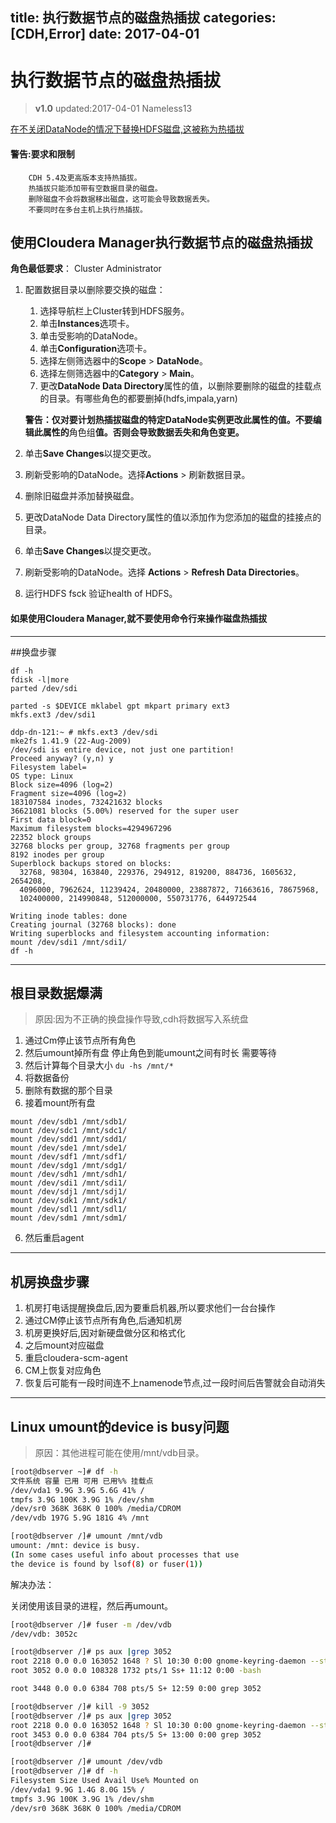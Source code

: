 title: 执行数据节点的磁盘热插拔
categories: [CDH,Error]
date: 2017-04-01
---
#  执行数据节点的磁盘热插拔
>**v1.0** updated:2017-04-01 Nameless13

[在不关闭DataNode的情况下替换HDFS磁盘,这被称为热插拔](https://www.cloudera.com/documentation/enterprise/latest/topics/admin_dn_swap.html)
####  警告:要求和限制
```
    CDH 5.4及更高版本支持热插拔。
    热插拔只能添加带有空数据目录的磁盘。
    删除磁盘不会将数据移出磁盘，这可能会导致数据丢失。
    不要同时在多台主机上执行热插拔。
```
## 使用Cloudera Manager执行数据节点的磁盘热插拔
**角色最低要求**：  Cluster Administrator 

1. 配置数据目录以删除要交换的磁盘：
    1. 选择导航栏上Cluster转到HDFS服务。
    1. 单击**Instances**选项卡。
    1. 单击受影响的DataNode。
    1. 单击**Configuration**选项卡。
    1. 选择左侧筛选器中的**Scope** > **DataNode**。
    1. 选择左侧筛选器中的**Category** > **Main**。
    1. 更改**DataNode Data Directory**属性的值，以删除要删除的磁盘的挂载点的目录。有哪些角色的都要删掉(hdfs,impala,yarn)

    **警告：仅对要计划热插拔磁盘的特定DataNode实例更改此属性的值。不要编辑此属性的**角色组**值。否则会导致数据丢失和角色变更。**

2. 单击**Save Changes**以提交更改。
3. 刷新受影响的DataNode。选择**Actions** > 刷新数据目录。
2. 删除旧磁盘并添加替换磁盘。
2. 更改DataNode Data Directory属性的值以添加作为您添加的磁盘的挂接点的目录。
2. 单击**Save Changes**以提交更改。
2. 刷新受影响的DataNode。选择 **Actions** > **Refresh Data Directories**。
2. 运行HDFS fsck 验证health of HDFS。

####  如果使用Cloudera Manager,就不要使用命令行来操作磁盘热插拔


---
##换盘步骤

```
df -h
fdisk -l|more
parted /dev/sdi

parted -s $DEVICE mklabel gpt mkpart primary ext3
mkfs.ext3 /dev/sdi1
```

```
ddp-dn-121:~ # mkfs.ext3 /dev/sdi
mke2fs 1.41.9 (22-Aug-2009)
/dev/sdi is entire device, not just one partition!
Proceed anyway? (y,n) y
Filesystem label=
OS type: Linux
Block size=4096 (log=2)
Fragment size=4096 (log=2)
183107584 inodes, 732421632 blocks
36621081 blocks (5.00%) reserved for the super user
First data block=0
Maximum filesystem blocks=4294967296
22352 block groups
32768 blocks per group, 32768 fragments per group
8192 inodes per group
Superblock backups stored on blocks: 
  32768, 98304, 163840, 229376, 294912, 819200, 884736, 1605632, 2654208, 
  4096000, 7962624, 11239424, 20480000, 23887872, 71663616, 78675968, 
  102400000, 214990848, 512000000, 550731776, 644972544

Writing inode tables: done                            
Creating journal (32768 blocks): done
Writing superblocks and filesystem accounting information: 
mount /dev/sdi1 /mnt/sdi1/
df -h
```
 
---
##  根目录数据爆满
>原因:因为不正确的换盘操作导致,cdh将数据写入系统盘

1. 通过Cm停止该节点所有角色
2. 然后umount掉所有盘 停止角色到能umount之间有时长 需要等待
3. 然后计算每个目录大小  `du -hs /mnt/*`
4. 将数据备份
5. 删除有数据的那个目录
6. 接着mount所有盘
```
mount /dev/sdb1 /mnt/sdb1/
mount /dev/sdc1 /mnt/sdc1/
mount /dev/sdd1 /mnt/sdd1/
mount /dev/sde1 /mnt/sde1/
mount /dev/sdf1 /mnt/sdf1/
mount /dev/sdg1 /mnt/sdg1/
mount /dev/sdh1 /mnt/sdh1/
mount /dev/sdi1 /mnt/sdi1/
mount /dev/sdj1 /mnt/sdj1/
mount /dev/sdk1 /mnt/sdk1/
mount /dev/sdl1 /mnt/sdl1/
mount /dev/sdm1 /mnt/sdm1/
```
6. 然后重启agent

---
## 机房换盘步骤
1. 机房打电话提醒换盘后,因为要重启机器,所以要求他们一台台操作
2. 通过CM停止该节点所有角色,后通知机房
3. 机房更换好后,因对新硬盘做分区和格式化 
4. 之后mount对应磁盘
5. 重启cloudera-scm-agent
6. CM上恢复对应角色
7. 恢复后可能有一段时间连不上namenode节点,过一段时间后告警就会自动消失


---
## Linux umount的device is busy问题
>原因：其他进程可能在使用/mnt/vdb目录。

```bash
[root@dbserver ~]# df -h
文件系统 容量 已用 可用 已用%% 挂载点
/dev/vda1 9.9G 3.9G 5.6G 41% /
tmpfs 3.9G 100K 3.9G 1% /dev/shm
/dev/sr0 368K 368K 0 100% /media/CDROM
/dev/vdb 197G 5.9G 181G 4% /mnt

[root@dbserver /]# umount /mnt/vdb
umount: /mnt: device is busy.
(In some cases useful info about processes that use
the device is found by lsof(8) or fuser(1))
```
 
解决办法：

关闭使用该目录的进程，然后再umount。

```bash
[root@dbserver /]# fuser -m /dev/vdb
/dev/vdb: 3052c

[root@dbserver /]# ps aux |grep 3052
root 2218 0.0 0.0 163052 1648 ? Sl 10:30 0:00 gnome-keyring-daemon --start
root 3052 0.0 0.0 108328 1732 pts/1 Ss+ 11:12 0:00 -bash

root 3448 0.0 0.0 6384 708 pts/5 S+ 12:59 0:00 grep 3052

[root@dbserver /]# kill -9 3052
[root@dbserver /]# ps aux |grep 3052
root 2218 0.0 0.0 163052 1648 ? Sl 10:30 0:00 gnome-keyring-daemon --start
root 3453 0.0 0.0 6384 704 pts/5 S+ 13:00 0:00 grep 3052
[root@dbserver /]#

[root@dbserver /]# umount /dev/vdb
[root@dbserver /]# df -h
Filesystem Size Used Avail Use% Mounted on
/dev/vda1 9.9G 1.4G 8.0G 15% /
tmpfs 3.9G 100K 3.9G 1% /dev/shm
/dev/sr0 368K 368K 0 100% /media/CDROM
```
